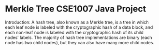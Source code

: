 # Merkle Tree CSE1007 Java Project
Introduction:
A hash tree, also known as a Merkle tree, is a tree in which each leaf node is labeled with the cryptographic hash of a data block, and each non-leaf node is labeled with the cryptographic hash of its child nodes' labels. The majority of hash tree implementations are binary (each node has two child nodes), but they can also have many more child nodes.
